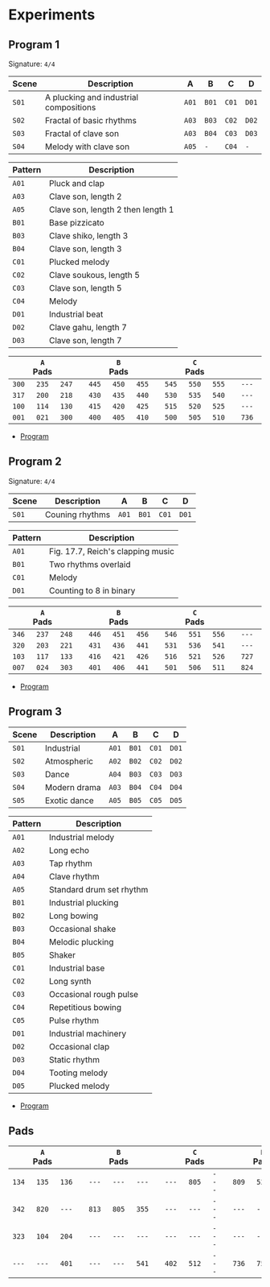 # Experiments


## Program 1

Signature: `4/4`

| Scene | Description                            | A     | B     | C     | D     |
| ----- | -------------------------------------- | ----- | ----- | ----- | ----- |
| `S01` | A plucking and industrial compositions | `A01` | `B01` | `C01` | `D01` |
| `S02` | Fractal of basic rhythms               | `A03` | `B03` | `C02` | `D02` |
| `S03` | Fractal of clave son                   | `A03` | `B04` | `C03` | `D03` |
| `S04` | Melody with clave son                  | `A05` | `-`   | `C04` | `-`   |

| Pattern | Description                       |
| ------- | --------------------------------- |
| `A01`   | Pluck and clap                    |
| `A03`   | Clave son, length 2               |
| `A05`   | Clave son, length 2 then length 1 |
| `B01`   | Base pizzicato                    |
| `B03`   | Clave shiko, length 3             |
| `B04`   | Clave son, length 3               |
| `C01`   | Plucked melody                    |
| `C02`   | Clave soukous, length 5           |
| `C03`   | Clave son, length 5               |
| `C04`   | Melody                            |
| `D01`   | Industrial beat                   |
| `D02`   | Clave gahu, length 7              |
| `D03`   | Clave son, length 7               |

|       | `A` Pads |       |     |       | `B` Pads |       |     |       | `C` Pads |       |     |       | `D` Pads |       |
| :---: | :------: | :---: | :-: | :---: | :------: | :---: | :-: | :---: | :------: | :---: | :-: | :---: | :------: | :---: |
| `300` |  `235`   | `247` |     | `445` |  `450`   | `455` |     | `545` |  `550`   | `555` |     | `---` |  `---`   | `034` |
| `317` |  `200`   | `218` |     | `430` |  `435`   | `440` |     | `530` |  `535`   | `540` |     | `---` |  `---`   | `---` |
| `100` |  `114`   | `130` |     | `415` |  `420`   | `425` |     | `515` |  `520`   | `525` |     | `---` |  `---`   | `---` |
| `001` |  `021`   | `300` |     | `400` |  `405`   | `410` |     | `500` |  `505`   | `510` |     | `736` |  `505`   | `812` |

- [Program](P01.tar)


## Program 2

Signature: `4/4`

| Scene | Description     | A     | B     | C     | D     |
|-------|-----------------|-------|-------|-------|-------|
| `S01` | Couning rhythms | `A01` | `B01` | `C01` | `D01` |

| Pattern | Description                        |
|---------|------------------------------------|
| `A01`   | Fig. 17.7, Reich's clapping music |
| `B01`   | Two rhythms overlaid              |
| `C01`   | Melody                            |
| `D01`   | Counting to 8 in binary           |

|       | `A` Pads |       |     |       | `B` Pads |       |     |       | `C` Pads |       |     |       | `D` Pads |       |
| :---: | :------: | :---: | :-: | :---: | :------: | :---: | :-: | :---: | :------: | :---: | :-: | :---: | :------: | :---: |
| `346` |  `237`   | `248` |     | `446` |  `451`   | `456` |     | `546` |  `551`   | `556` |     | `---` |  `---`   | `---` |
| `320` |  `203`   | `221` |     | `431` |  `436`   | `441` |     | `531` |  `536`   | `541` |     | `---` |  `---`   | `726` |
| `103` |  `117`   | `133` |     | `416` |  `421`   | `426` |     | `516` |  `521`   | `526` |     | `727` |  `---`   | `---` |
| `007` |  `024`   | `303` |     | `401` |  `406`   | `441` |     | `501` |  `506`   | `511` |     | `824` |  `726`   | `---` |

- [Program](P02.tar)


## Program 3

| Scene | Description  | A     | B     | C     | D     |
| ----- | ------------ | ----- | ----- | ----- | ----- |
| `S01` | Industrial   | `A01` | `B01` | `C01` | `D01` |
| `S02` | Atmospheric  | `A02` | `B02` | `C02` | `D02` |
| `S03` | Dance        | `A04` | `B03` | `C03` | `D03` |
| `S04` | Modern drama | `A03` | `B04` | `C04` | `D04` |
| `S05` | Exotic dance | `A05` | `B05` | `C05` | `D05` |

| Pattern | Description              |
| ------- | ------------------------ |
| `A01`   | Industrial melody        |
| `A02`   | Long echo                |
| `A03`   | Tap rhythm               |
| `A04`   | Clave rhythm             |
| `A05`   | Standard drum set rhythm |
| `B01`   | Industrial plucking      |
| `B02`   | Long bowing              |
| `B03`   | Occasional shake         |
| `B04`   | Melodic plucking         |
| `B05`   | Shaker                   |
| `C01`   | Industrial base          |
| `C02`   | Long synth               |
| `C03`   | Occasional rough pulse   |
| `C04`   | Repetitious bowing       |
| `C05`   | Pulse rhythm             |
| `D01`   | Industrial machinery     |
| `D02`   | Occasional clap          |
| `D03`   | Static rhythm            |
| `D04`   | Tooting melody           |
| `D05`   | Plucked melody           |

- [Program](P03.tar)


## Pads

|       | `A` Pads |       |     |       | `B` Pads |       |     |       | `C` Pads |       |     |       | `D` Pads |       |
| :---: | :------: | :---: | :-: | :---: | :------: | :---: | :-: | :---: | :------: | :---: | :-: | :---: | :------: | :---: |
| `134` |  `135`   | `136` |     | `---` |  `---`   | `---` |     | `---` |  `805`   | `---` |     | `809` |  `525`   | `---` |
| `342` |  `820`   | `---` |     | `813` |  `805`   | `355` |     | `---` |  `---`   | `---` |     | `---` |  `---`   | `---` |
| `323` |  `104`   | `204` |     | `---` |  `---`   | `---` |     | `---` |  `---`   | `---` |     | `---` |  `---`   | `---` |
| `---` |  `---`   | `401` |     | `---` |  `---`   | `541` |     | `402` |  `512`   | `---` |     | `736` |  `757`   | `758` |
